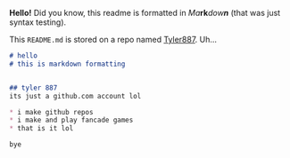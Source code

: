 **Hello!** Did you know, this readme is formatted in *Ma***rk****do*w****n*** (that was just syntax testing).

This `README.md` is stored on a repo named [Tyler887](https://github.com/Tyler887/Tyler887). Uh...
``` markdown
# hello
# this is markdown formatting


## tyler 887
its just a github.com account lol

* i make github repos
* i make and play fancade games
* that is it lol

bye
```

<!---
Tyler887/Tyler887 is a ✨ special ✨ repository because its `README.md` (this file) appears on your GitHub profile.
You can click the Preview link to take a look at your changes.
--->

